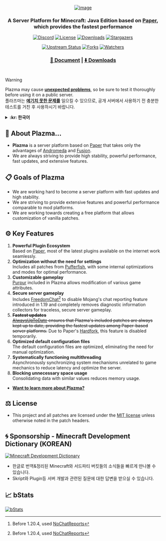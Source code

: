 <div align="center">

[![image](src/resources/title-400.png)](https://github.com/PlazmaMC/Plazma)

### A Server Platform for Minecraft: Java Edition based on [Paper](https://github.com/PaperMC/Paper), which provides the fastest performance

<!---
[![Discord](https://cdn.plazmamc.org/discord)](https://plazmamc.org/discord)
[![License](https://cdn.plazmamc.org/license)](LICENSE.md)
[![Downloads](https://cdn.plazmamc.org/downloads)](https://plazmamc.org/downloads)
[![Stargazers](https://cdn.plazmamc.org/stars)](https://github.com/PlazmaMC/Plazma/stargazers)

[![Upstream Status](https://cdn.plazmamc.org/upstreams)](https://github.com/PlazmaMC/AlwaysUpToDate/actions)
[![Forks](https://cdn.plazmamc.org/forks)](https://github.com/PlazmaMC/Plazma/forks)
[![Watchers](https://cdn.plazmamc.org/watches)](https://github.com/PlazmaMC/Plazma/watchers)
--->

[![Discord](https://api.plazmamc.org/internal/cdn/discord)](https://plazmamc.org/discord)
[![License](https://api.plazmamc.org/internal/cdn/license)](LICENSE.md)
[![Downloads](https://api.plazmamc.org/internal/cdn/downloads)](https://plazmamc.org/downloads)
[![Stargazers](https://api.plazmamc.org/internal/cdn/stars)](https://github.com/PlazmaMC/Plazma/stargazers)

[![Upstream Status](https://api.plazmamc.org/internal/cdn/upstreams)](https://github.com/PlazmaMC/AlwaysUpToDate/actions)
[![Forks](https://api.plazmamc.org/internal/cdn/forks)](https://github.com/PlazmaMC/Plazma/forks)
[![Watchers](https://api.plazmamc.org/internal/cdn/watches)](https://github.com/PlazmaMC/Plazma/watchers)

[^warn]: In most cases, it works fine, but it can sometimes cause errors, so it should be used after sufficient testing.<br>대부분의 경우 정상적으로 작동하지만 때때로 오류를 일으킬 수 있으므로, 충분한 테스트를 거친 후 사용해야 합니다.
[^missing]: Some patches are still in development. There may be differences in functionality compared to stable versions.<br>일부 패치가 아직 개발중이므로, 안정 버전과 기능 차이가 있을 수 있습니다.

### [📑 Document](https://docs.plazmamc.org/) | [⬇️ Downloads](https://plazmamc.org/downloads)

#

</div>

> [!WARNING]
Plazma may cause **<u>unexpected problems</u>**, so be sure to test it thoroughly before using it on a public server.<br>
플라즈마는 **<u>예기치 못한 문제를</u>** 일으킬 수 있으므로, 공개 서버에서 사용하기 전 충분한 테스트를 거친 후 사용하시기 바랍니다.

<details><summary><b>:kr: 한국어</b></summary>

## 💬 플라즈마란?
* **Plazma**는 [Andromeda](https://github.com/EarendelArchived/Andromeda)와 [Fusion](https://github.com/RuinedTechnologyUnify/Fusion)에서 장점만을 가져온 [Paper](https://github.com/PaperMC/Paper) 기반의 서버 플랫폼 입니다.
* 항상 높은 안정성과 강력한 성능, 빠른 업데이트, 방대한 기능을 제공하기 위하여 노력하고 있습니다.

## 📋 Plazma의 목표

* 빠른 업데이트, 높은 안정성을 가진 서버 플랫폼이 되기 위해 노력하고 있습니다.
* 모드 플랫폼 못지 않은 방대한 기능과 강력한 성능을 제공하기 위해 노력하고 있습니다.
* 바닐라의 패치도 사용자화 할 수 있는 자유로운 플랫폼을 만들기 위해 노력하고 있습니다.

## ⚙️ 주요 기능
1. **강력한 플러그인 생태계**\
   [Paper](https://github.com/PaperMC/Paper)를 기반으로 하고 있어, 인터넷에서 다운로드 가능한 대부분의 최신 플러그인인이 정상 작동합니다.
2. **설정이 필요 없는 최적화**\
   [Pufferfish](https://github.com/pufferfish-gg/Pufferfish)의 모든 패치가 포함되어 있으며, 일부 자체 최적화와 모드가 내장되어 있어 최고의 성능을 제공합니다.
3. **원하는 대로 사용자화하는 게임**\
   Plazma에 포함된 [Purpur](https://github.com/PurpurMC/Purpur)는 게임의 전반적인 속성을 수정할 수 있게 해줍니다.
4. **안전하게 플레이하는 서버**\
   [FreedomChat](https://github.com/ocelotpotpie/FreedomChat/)[^ncr]이 포함되어 있어 1.19부터 추가된 Mojang의 채팅 신고 시스템을 비활성화 할 수 있으며, 진단 정보 수집기가 완전 제거되어 추적 없는 안전한 서버를 플레이 할 수 있습니다.
5. ~~**가장 빠른 업데이트**~~\
   ~~[AlwaysUpToDate](https://github.com/PlazmaMC/AlwaysUpToDate)는 Plazma의 포함 패치가 항상 최신으로 유지될 수 있도록 해서, Paper 기반 서버 플랫폼 중에서 가장 빠른 업데이트를 제공하고 있습니다.~~
   Paper의 [하드포크](https://forums.papermc.io/threads/the-future-of-paper-hard-fork.1451/)로 인하여 잠시동안 비활성화 됩니다.
7. **기본 구성 파일 최적화**\
   기본 적용되는 구성 파일이 최적화되어 있어, 직접 구성 파일을 최적화 하지 않아도 됩니다.
8. **체계적으로 작동하는 멀티스레드**\
   게임의 메커니즘과 관계 없는 시스템 메커니즘을 비동기화 하여, 지연 시간을 줄여 서버를 최적화 합니다.
9. **불필요한 공간의 사용 차단**\
   비슷한 값을 가진 데이터를 모두 하나로 합쳐 메모리 사용량을 줄입니다.
- **[Plazma에 대해 더 알아보고 싶다면?](https://docs.plazmamc.org/v/ko/plazma/about/patches-list)**

## ⚖️ License
- 패치 파일 상단에 명시되지 않은 한 **본 프로젝트 및 모든 패치는 [MIT 라이선스](LICENSE.md)에 따라 허가됩니다.**
</details>

## 💬 About Plazma...

- **Plazma** is a server platform based on [Paper](https://github.com/PaperMC/Paper) that takes only the advantages of [Andromeda](https://github.com/EarendelArchived/Andromeda) and [Fusion](https://github.com/RuinedTechnologyUnify/Fusion).
- We are always striving to provide high stability, powerful performance, fast updates, and extensive features.

## 📋 Goals of Plazma

- We are working hard to become a server platform with fast updates and high stability.
- We are striving to provide extensive features and powerful performance comparable to mod platforms.
- We are working towards creating a free platform that allows customization of vanilla patches.

## ⚙️ Key Features

1. **Powerful Plugin Ecosystem**\
   Based on [Paper](https://github.com/PaperMC/Paper), most of the latest plugins available on the internet work seamlessly.
2. **Optimization without the need for settings**\
   Includes all patches from [Pufferfish](https://github.com/pufferfish-gg/Pufferfish), with some internal optimizations and modes for optimal performance.
3. **Customizable gameplay**\
   [Purpur](https://github.com/PurpurMC/Purpur) included in Plazma allows modification of various game attributes.
4. **Secure server gameplay**\
   Includes [FreedomChat](https://github.com/ocelotpotpie/FreedomChat/)[^ncr] to disable Mojang's chat reporting feature introduced in 1.19 and completely removes diagnostic information collectors for traceless, secure server gameplay.
5. ~~**Fastest updates**~~\
   ~~[AlwaysUpToDate](https://github.com/PlazmaMC/AlwaysUpToDate) ensures that Plazma's included patches are always kept up to date, providing the fastest updates among Paper-based server platforms.~~
   Due to Paper's [Hardfork](https://forums.papermc.io/threads/the-future-of-paper-hard-fork.1451/), this feature is disabled temporarily.
7. **Optimized default configuration files**\
   The default configuration files are optimized, eliminating the need for manual optimization.
8. **Systematically functioning multithreading**\
   Asynchronously synchronizing system mechanisms unrelated to game mechanics to reduce latency and optimize the server.
9. **Blocking unnecessary space usage**\
   Consolidating data with similar values reduces memory usage.
- **[Want to learn more about Plazma?](https://docs.plazmamc.org/plazma/about/patches-list)**

[^ncr]: Before 1.20.4, used [NoChatReports](https://github.com/Aizistral-Studios/No-Chat-Reports/)

## ⚖️ License
- This project and all patches are licensed under the [MIT license](LICENSE.md) unless otherwise noted in the patch headers.

## 🌀 Sponsorship - Minecraft Development Dictionary (KOREAN)
[![Minecraft Development Dictionary](https://img.shields.io/discord/911980670123905054?color=%239c91fd&label=MDD%20%28CLICK%20TO%20JOIN%29&logo=discord&style=for-the-badge&logoColor=ffffff)](https://discord.gg/AZwXTA9Pgx)
- 한글로 번역&정리된 Minecraft와 서드파티 버킷들의 소식들을 빠르게 만나볼 수 있습니다.
- Skript와 Plugin등 서버 개발과 관련된 질문에 대한 답변을 받으실 수 있습니다.

## 📈 bStats
[![bStats](https://api.plazmamc.org/internal/cdn/bstats)](https://bstats.org/plugin/server-implementation/Plazma)
